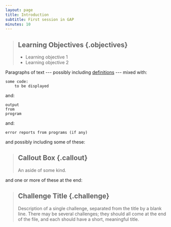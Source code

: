 ```yaml
---
layout: page
title: Introduction
subtitle: First session in GAP
minutes: 10
---
```

> ## Learning Objectives {.objectives}
>
> * Learning objective 1
> * Learning objective 2

Paragraphs of text
--- possibly including [definitions](reference.html#definitions) ---
mixed with:

~~~ {.gap}
some code:
    to be displayed
~~~

and:

~~~ {.output}
output
from
program
~~~

and:

~~~ {.error}
error reports from programs (if any)
~~~

and possibly including some of these:

> ## Callout Box {.callout}
>
> An aside of some kind.

and one or more of these at the end:

> ## Challenge Title {.challenge}
>
> Description of a single challenge,
> separated from the title by a blank line.
> There may be several challenges;
> they should all come at the end of the file,
> and each should have a short, meaningful title.
